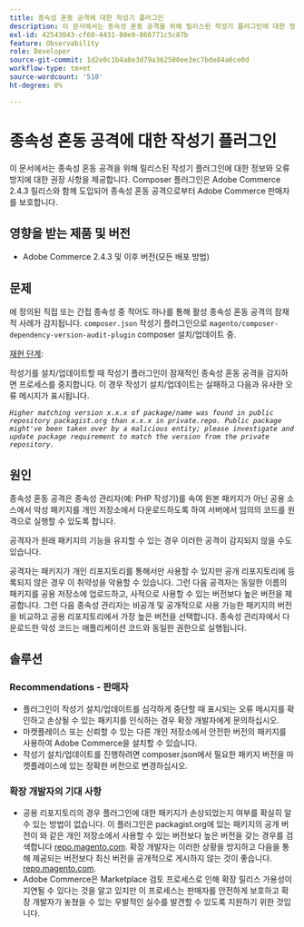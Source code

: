 ```yaml
---
title: 종속성 혼동 공격에 대한 작성기 플러그인
description: 이 문서에서는 종속성 혼동 공격을 위해 릴리스된 작성기 플러그인에 대한 정보와 오류 방지에 대한 권장 사항을 제공합니다. Composer 플러그인은 Adobe Commerce 2.4.3 릴리스와 함께 도입되어 종속성 혼동 공격으로부터 Adobe Commerce 판매자를 보호합니다.
exl-id: 42543043-cf60-4431-80e9-866771c5c87b
feature: Observability
role: Developer
source-git-commit: 1d2e0c1b4a8e3d79a362500ee3ec7bde84a6ce0d
workflow-type: tm+mt
source-wordcount: '510'
ht-degree: 0%

---
```


# 종속성 혼동 공격에 대한 작성기 플러그인

이 문서에서는 종속성 혼동 공격을 위해 릴리스된 작성기 플러그인에 대한 정보와 오류 방지에 대한 권장 사항을 제공합니다. Composer 플러그인은 Adobe Commerce 2.4.3 릴리스와 함께 도입되어 종속성 혼동 공격으로부터 Adobe Commerce 판매자를 보호합니다.

## 영향을 받는 제품 및 버전

* Adobe Commerce 2.4.3 및 이후 버전(모든 배포 방법)

## 문제

에 정의된 직접 또는 간접 종속성 중 적어도 하나를 통해 활성 종속성 혼동 공격의 잠재적 사례가 감지됩니다. `composer.json` 작성기 플러그인으로 `magento/composer-dependency-version-audit-plugin` composer 설치/업데이트 중.

<u>재현 단계</u>:

작성기를 설치/업데이트할 때 작성기 플러그인이 잠재적인 종속성 혼동 공격을 감지하면 프로세스를 중지합니다. 이 경우 작성기 설치/업데이트는 실패하고 다음과 유사한 오류 메시지가 표시됩니다.

*```Higher matching version x.x.x of package/name was found in public repository packagist.org than x.x.x in private.repo. Public package might've been taken over by a malicious entity; please investigate and update package requirement to match the version from the private repository.```*

## 원인

종속성 혼동 공격은 종속성 관리자(예: PHP 작성기)를 속여 원본 패키지가 아닌 공용 소스에서 악성 패키지를 개인 저장소에서 다운로드하도록 하여 서버에서 임의의 코드를 원격으로 실행할 수 있도록 합니다.

공격자가 원래 패키지의 기능을 유지할 수 있는 경우 이러한 공격이 감지되지 않을 수도 있습니다.

공격자는 패키지가 개인 리포지토리를 통해서만 사용할 수 있지만 공개 리포지토리에 등록되지 않은 경우 이 취약성을 악용할 수 있습니다. 그런 다음 공격자는 동일한 이름의 패키지를 공용 저장소에 업로드하고, 사적으로 사용할 수 있는 버전보다 높은 버전을 제공합니다. 그런 다음 종속성 관리자는 비공개 및 공개적으로 사용 가능한 패키지의 버전을 비교하고 공용 리포지토리에서 가장 높은 버전을 선택합니다. 종속성 관리자에서 다운로드한 악성 코드는 애플리케이션 코드와 동일한 권한으로 실행됩니다.

## 솔루션

### Recommendations - 판매자

* 플러그인이 작성기 설치/업데이트를 심각하게 중단할 때 표시되는 오류 메시지를 확인하고 손상될 수 있는 패키지를 인식하는 경우 확장 개발자에게 문의하십시오.
* 마켓플레이스 또는 신뢰할 수 있는 다른 개인 저장소에서 안전한 버전의 패키지를 사용하여 Adobe Commerce을 설치할 수 있습니다.
* 작성기 설치/업데이트를 진행하려면 composer.json에서 필요한 패키지 버전을 마켓플레이스에 있는 정확한 버전으로 변경하십시오.

### 확장 개발자의 기대 사항

* 공용 리포지토리의 경우 플러그인에 대한 패키지가 손상되었는지 여부를 확실히 알 수 있는 방법이 없습니다. 이 플러그인은 packagist.org에 있는 패키지의 공개 버전이 와 같은 개인 저장소에서 사용할 수 있는 버전보다 높은 버전을 갖는 경우를 검색합니다 [repo.magento.com](https://repo.magento.com). 확장 개발자는 이러한 상황을 방지하고 다음을 통해 제공되는 버전보다 최신 버전을 공개적으로 게시하지 않는 것이 좋습니다. [repo.magento.com](https://repo.magento.com).
* Adobe Commerce은 Marketplace 검토 프로세스로 인해 확장 릴리스 가용성이 지연될 수 있다는 것을 알고 있지만 이 프로세스는 판매자를 안전하게 보호하고 확장 개발자가 놓쳤을 수 있는 우발적인 실수를 발견할 수 있도록 지원하기 위한 것입니다.
